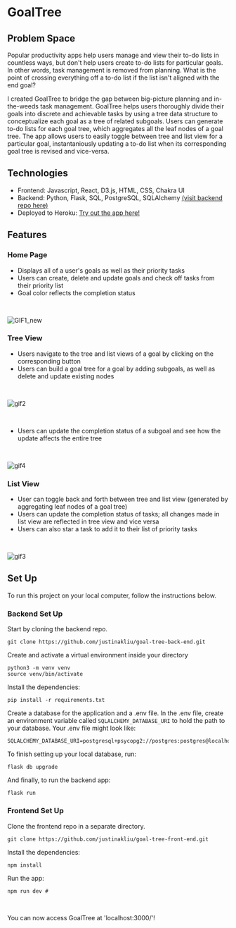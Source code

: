 # GoalTree

## Problem Space
Popular productivity apps help users manage and view their to-do lists in countless ways, but don't help users create to-do lists for particular goals. In other words, task management is removed from planning. What is the point of crossing everything off a to-do list if the list isn't aligned with the end goal?

I created GoalTree to bridge the gap between big-picture planning and in-the-weeds task management. GoalTree helps users thoroughly divide their goals into discrete and achievable tasks by using a tree data structure to conceptualize each goal as a tree of related subgoals. Users can generate to-do lists for each goal tree, which aggregates all the leaf nodes of a goal tree. The app allows users to easily toggle between tree and list view for a particular goal, instantaniously updating a to-do list when its corresponding goal tree is revised and vice-versa. <br>
 
## Technologies
* Frontend: Javascript, React, D3.js, HTML, CSS, Chakra UI
* Backend: Python, Flask, SQL, PostgreSQL, SQLAlchemy [(visit backend repo here)](https://github.com/justinakliu/goal-tree-back-end)
* Deployed to Heroku: [Try out the app here!](https://goal-tree.herokuapp.com/)

## Features

### Home Page
- Displays all of a user's goals as well as their priority tasks
- Users can create, delete and update goals and check off tasks from their priority list
- Goal color reflects the completion status

<br>

![GIF1_new](https://user-images.githubusercontent.com/87151448/219982947-8ec8ea85-06d3-464a-b644-4e96988f0c3a.gif)

### Tree View 
- Users navigate to the tree and list views of a goal by clicking on the corresponding button
- Users can build a goal tree for a goal by adding subgoals, as well as delete and update existing nodes

<br>

![gif2](https://user-images.githubusercontent.com/87151448/219982777-304e6f1f-6d8a-44ee-b94b-4154d9181c52.gif)

<br>

- Users can update the completion status of a subgoal and see how the update affects the entire tree 

<br>

![gif4](https://user-images.githubusercontent.com/87151448/219983407-8c9f9130-303a-4aae-b919-83bdd84add7e.gif)

### List View
- User can toggle back and forth between tree and list view (generated by aggregating leaf nodes of a goal tree)
- Users can update the completion status of tasks; all changes made in list view are reflected in tree view and vice versa
- Users can also star a task to add it to their list of priority tasks   

<br>

![gif3](https://user-images.githubusercontent.com/87151448/219983099-4c66ed4f-2c60-4602-9e35-0c69bc3e07b0.gif)

## Set Up

To run this project on your local computer, follow the instructions below.

### Backend Set Up

Start by cloning the backend repo.
```
git clone https://github.com/justinakliu/goal-tree-back-end.git
```
Create and activate a virtual environment inside your directory
```
python3 -m venv venv
source venv/bin/activate
```
Install the dependencies:
```
pip install -r requirements.txt
```
Create a database for the application and a .env file. In the .env file, create an environment variable called `SQLALCHEMY_DATABASE_URI` to hold the path to your database. Your .env file might look like:

```
SQLALCHEMY_DATABASE_URI=postgresql+psycopg2://postgres:postgres@localhost:5432/goal_tree_database
```
To finish setting up your local database, run:
```
flask db upgrade
```
And finally, to run the backend app:
```
flask run
```

### Frontend Set Up

Clone the frontend repo in a separate directory.

```
git clone https://github.com/justinakliu/goal-tree-front-end.git
```

Install the dependencies:

```
npm install
```

Run the app:

```
npm run dev #
```
<br>

You can now access GoalTree at 'localhost:3000/'!



